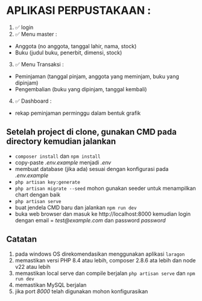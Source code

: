 # APLIKASI PERPUSTAKAAN :

1. ✅ login
2. ✅ ⁠Menu master :

-   Anggota (no anggota, tanggal lahir, nama, stock)
-   ⁠Buku (judul buku, penerbit, dimensi, stock)

3. ✅ Menu Transaksi :

-   Peminjaman (tanggal pinjam, anggota yang meminjam, buku yang dipinjam)
-   Pengembalian (buku yang dipinjam, tanggal kembali)

4. ✅ Dashboard :

-   rekap peminjaman perminggu dalam bentuk grafik

## Setelah project di clone, gunakan CMD pada directory kemudian jalankan

-   `composer install` dan `npm install`
-   copy-paste _.env.example_ menjadi _.env_
-   membuat database (jika ada) sesuai dengan konfigurasi pada _.env.example_
-   `php artisan key:generate`
-   `php artisan migrate --seed` mohon gunakan seeder untuk menampilkan chart dengan baik
-   `php artisan serve`
-   buat jendela CMD baru dan jalankan `npm run dev`
-   buka web browser dan masuk ke http://localhost:8000 kemudian login dengan email = _test@example.com_ dan password _password_

## Catatan

1. pada windows OS direkomendasikan menggunakan aplikasi `laragon`
2. memastikan versi PHP 8.4 atau lebih, composer 2.8.6 ata lebih dan node v22 atau lebih
3. memastikan local serve dan compile berjalan `php artisan serve` dan `npm run dev`
4. memastikan MySQL berjalan
5. jika port _8000_ telah digunakan mohon konfigurasikan
